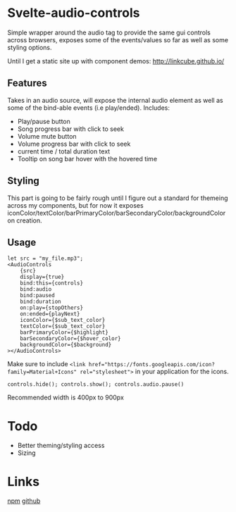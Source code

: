 # Svelte-audio-controls

Simple wrapper around the audio tag to provide the same gui controls across browsers, exposes some of the events/values so far as well as some styling options.

Until I get a static site up with component demos: http://linkcube.github.io/

## Features

Takes in an audio source, will expose the internal audio element as well as some of the bind-able events (i.e play/ended).
Includes:
- Play/pause button
- Song progress bar with click to seek
- Volume mute button
- Volume progress bar with click to seek
- current time / total duration text
- Tooltip on song bar hover with the hovered time

## Styling

This part is going to be fairly rough until I figure out a standard for themeing across my components, but for now it exposes iconColor/textColor/barPrimaryColor/barSecondaryColor/backgroundColor on creation.

## Usage

```
let src = "my_file.mp3";
<AudioControls
	{src}
	display={true}
	bind:this={controls}
	bind:audio
	bind:paused
	bind:duration
	on:play={stopOthers}
	on:ended={playNext}
	iconColor={$sub_text_color}
	textColor={$sub_text_color}
	barPrimaryColor={$highlight}
	barSecondaryColor={$hover_color}
	backgroundColor={$background}
></AudioControls>
```

Make sure to include `<link href="https://fonts.googleapis.com/icon?family=Material+Icons" rel="stylesheet">` in your application for the icons.

`controls.hide(); controls.show(); controls.audio.pause()`

Recommended width is 400px to 900px

# Todo

- Better theming/styling access
- Sizing

# Links
[npm](https://www.npmjs.com/package/svelte-audio-controls)
[github](https://github.com/Linkcube/svelte-audio-controls)
